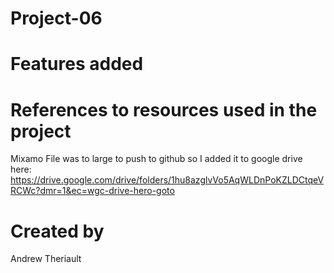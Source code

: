 # Project-06

# Features added

# References to resources used in the project
Mixamo File was to large to push to github so I added it to google drive here: https://drive.google.com/drive/folders/1hu8azglvVo5AqWLDnPoKZLDCtqeVRCWc?dmr=1&ec=wgc-drive-hero-goto

# Created by
Andrew Theriault